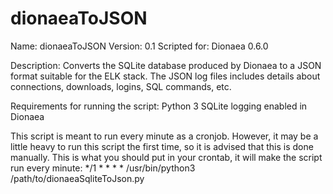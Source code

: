 # dionaeaToJSON
Name: dionaeaToJSON
Version: 0.1
Scripted for: Dionaea 0.6.0

Description:
Converts the SQLite database produced by Dionaea to a JSON format suitable for the ELK stack.
The JSON log files includes details about connections, downloads, logins, SQL commands, etc.

Requirements for running the script:
Python 3
SQLite logging enabled in Dionaea

This script is meant to run every minute as a cronjob. However, it may be a little heavy
to run this script the first time, so it is advised that this is done manually.
This is what you should put in your crontab, it will make the script run every minute:
*/1 * * * * /usr/bin/python3 /path/to/dionaeaSqliteToJson.py
